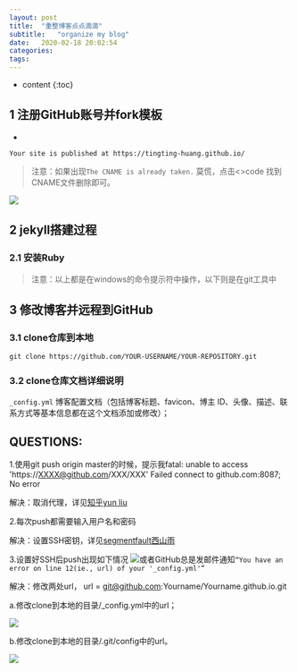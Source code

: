 ```yaml
---
layout: post
title:  "重整博客点点滴滴"
subtitle:   "organize my blog"
date:   2020-02-18 20:02:54
categories: 
tags: 
---
```


* content
{:toc}



## 1 注册GitHub账号并fork模板

* 



```Your site is published at https://tingting-huang.github.io/```

>注意：如果出现```The CNAME is already taken.``` 莫慌，点击<>code 找到CNAME文件删除即可。

![](https://raw.githubusercontent.com/tingting-huang/PicGo/master/blog_files/img/PicGo-GitHub-PicBed/delete_cname.jpg)
## 2 jekyll搭建过程
### 2.1 安装Ruby


>注意：以上都是在windows的命令提示符中操作，以下则是在git工具中

## 3 修改博客并远程到GitHub
### 3.1 clone仓库到本地

```git clone https://github.com/YOUR-USERNAME/YOUR-REPOSITORY.git``` 
### 3.2 clone仓库文档详细说明
```_config.yml``` 博客配置文档（包括博客标题、favicon、博主 ID、头像、描述、联系方式等基本信息都在这个文档添加或修改）；

## QUESTIONS:

1.使用git push origin master的时候，提示我fatal: unable to access 'https://XXXX@github.com/XXX/XXX' Failed connect to github.com:8087; No error

解决：取消代理，详见[知乎yun liu](https://www.zhihu.com/question/26954892)

2.每次push都需要输入用户名和密码

解决：设置SSH密钥，详见[segmentfault西山雨](https://segmentfault.com/a/1190000002645623#comment-area)

3.设置好SSH后push出现如下情况
![](https://raw.githubusercontent.com/tingting-huang/PicGo/master/blog_files/img/PicGo-GitHub-PicBed/pusherror.png)或者GitHub总是发邮件通知```“You have an error on line 12(ie., url) of your '_config.yml'”```

解决：修改两处url， url = git@github.com:Yourname/Yourname.github.io.git

a.修改clone到本地的目录/_config.yml中的url；

![](https://raw.githubusercontent.com/tingting-huang/PicGo/master/blog_files/img/PicGo-GitHub-PicBed/修改_config.yml.png)

b.修改clone到本地的目录/.git/config中的url。

![](https://raw.githubusercontent.com/tingting-huang/PicGo/master/blog_files/img/PicGo-GitHub-PicBed/修改git下的config.png)


